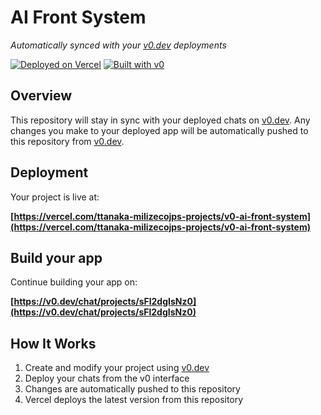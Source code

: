 # AI Front System

*Automatically synced with your [v0.dev](https://v0.dev) deployments*

[![Deployed on Vercel](https://img.shields.io/badge/Deployed%20on-Vercel-black?style=for-the-badge&logo=vercel)](https://vercel.com/ttanaka-milizecojps-projects/v0-ai-front-system)
[![Built with v0](https://img.shields.io/badge/Built%20with-v0.dev-black?style=for-the-badge)](https://v0.dev/chat/projects/sFl2dgIsNz0)

## Overview

This repository will stay in sync with your deployed chats on [v0.dev](https://v0.dev).
Any changes you make to your deployed app will be automatically pushed to this repository from [v0.dev](https://v0.dev).

## Deployment

Your project is live at:

**[https://vercel.com/ttanaka-milizecojps-projects/v0-ai-front-system](https://vercel.com/ttanaka-milizecojps-projects/v0-ai-front-system)**

## Build your app

Continue building your app on:

**[https://v0.dev/chat/projects/sFl2dgIsNz0](https://v0.dev/chat/projects/sFl2dgIsNz0)**

## How It Works

1. Create and modify your project using [v0.dev](https://v0.dev)
2. Deploy your chats from the v0 interface
3. Changes are automatically pushed to this repository
4. Vercel deploys the latest version from this repository
